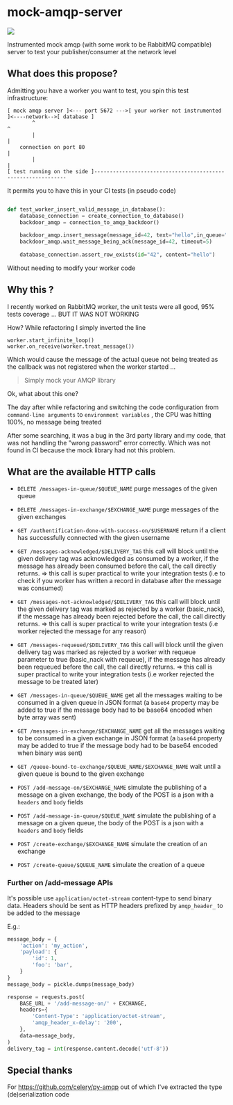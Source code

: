 # mock-amqp-server

![](https://img.shields.io/docker/build/allansimon/mock-amqp-server.svg)

Instrumented mock amqp (with some work to be RabbitMQ compatible) server to test your publisher/consumer at the network level

## What does this propose?
Admitting  you have a worker you want to test, you spin this test infrastructure:

````
[ mock amqp server ]<--- port 5672 --->[ your worker not instrumented ]<----network-->[ database ]
        ^                                                                               ^   
        |                                                                               |
    connection on port 80                                                               |
        |                                                                               |
[ test running on the side ]-------------------------------------------------------------
 ````

It permits you to have this in your CI tests  (in pseudo code)

```python

def test_worker_insert_valid_message_in_database():
    database_connection = create_connection_to_database()
    backdoor_amqp = connection_to_amqp_backdoor()
    
    backdoor_amqp.insert_message(message_id=42, text="hello",in_queue="messages_to_treat")
    backdoor_amqp.wait_message_being_ack(message_id=42, timeout=5)
    
    database_connection.assert_row_exists(id="42", content="hello")
```

Without needing to modify your worker code

## Why this ?

I recently worked on RabbitMQ worker, the unit tests were all good, 95% tests coverage ... BUT IT WAS NOT WORKING

How? While refactoring I simply inverted the line 

```
worker.start_infinite_loop()
worker.on_receive(worker.treat_message())
```

Which would cause the message of the actual queue not being treated as the callback was not registered when the worker started ...

> Simply mock your AMQP library

Ok, what about this one?

The day after while refactoring and switching the code configuration from `command-line arguments` to `environment variables` , the CPU was hitting 100%, no message being treated

After some searching, it was a bug in the 3rd party library and my code, that was not handling the "wrong password" error correctly. Which was not found in CI because the mock library had not this problem.

## What are the available HTTP calls

  * `DELETE /messages-in-queue/$QUEUE_NAME` purge messages of the given queue
  * `DELETE /messages-in-exchange/$EXCHANGE_NAME` purge messages of the given exchanges

  * `GET /authentification-done-with-success-on/$USERNAME` return if a client has successfully connected with the given username
  * `GET /messages-acknowledged/$DELIVERY_TAG` this call will block until the given delivery tag was acknowledged as consumed by a worker, if the message has already been consumed before the call, the call directly returns. => this call is super practical to write your integration tests (i.e to check if you worker has written a record in database after the message was consumed)
  * `GET /messages-not-acknowledged/$DELIVERY_TAG` this call will block until the given delivery tag was marked as rejected by a worker (basic_nack), if the message has already been rejected before the call, the call directly returns. => this call is super practical to write your integration tests (i.e worker rejected the message for any reason)
  * `GET /messages-requeued/$DELIVERY_TAG` this call will block until the given delivery tag was marked as rejected by a worker with requeue parameter to true (basic_nack with requeue), if the message has already been requeued before the call, the call directly returns. => this call is super practical to write your integration tests (i.e worker rejected the message to be treated later)
  * `GET /messages-in-queue/$QUEUE_NAME` get all the messages waiting to be consumed in a given queue in JSON format (a `base64` property may be added to true if the message body had to be base64 encoded when byte array was sent)
  * `GET /messages-in-exchange/$EXCHANGE_NAME` get all the messages waiting to be consumed in a given exchange in JSON format (a `base64` property may be added to true if the message body had to be base64 encoded when binary was sent)
  * `GET /queue-bound-to-exchange/$QUEUE_NAME/$EXCHANGE_NAME` wait until a given queue is bound to the given exchange

  * `POST /add-message-on/$EXCHANGE_NAME` simulate the publishing of a message on a given exchange, the body of the POST is a json with a `headers`  and `body` fields
  * `POST /add-message-in-queue/$QUEUE_NAME` simulate the publishing of a message on a given queue, the body of the POST is a json with a `headers`  and `body` fields
  * `POST /create-exchange/$EXCHANGE_NAME` simulate the creation of an exchange
  * `POST /create-queue/$QUEUE_NAME` simulate the creation of a queue

### Further on /add-message APIs

It's possible use `application/octet-stream` content-type to send binary data. Headers should be sent as HTTP headers prefixed by `amqp_header_` to be added to the message

E.g.:

```python
message_body = {
    'action': 'my_action',
    'payload': {
        'id': 1,
        'foo': 'bar',
    }
}
message_body = pickle.dumps(message_body)

response = requests.post(
    BASE_URL + '/add-message-on/' + EXCHANGE,
    headers={
        'Content-Type': 'application/octet-stream',
        'amqp_header_x-delay': '200',
    },
    data=message_body,
)
delivery_tag = int(response.content.decode('utf-8'))
```

## Special thanks

For https://github.com/celery/py-amqp out of which I've extracted the type (de)serialization code
